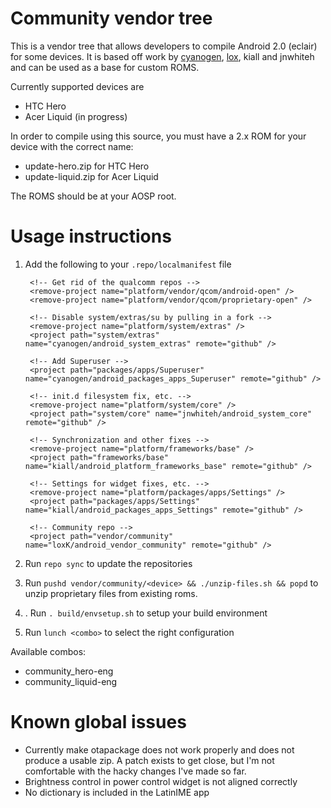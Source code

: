 # Community vendor tree

This is a vendor tree that allows developers to compile Android 2.0 (eclair)
for some devices.  It is based off work by [cyanogen][1], [lox][2], kiall and
jnwhiteh and can be used as a base for custom ROMS.

Currently supported devices are
- HTC Hero
- Acer Liquid (in progress)

In order to compile using this source, you must have a 2.x ROM for your device
with the correct name:

- update-hero.zip for HTC Hero
- update-liquid.zip for Acer Liquid
 
The ROMS should be at your AOSP root.

# Usage instructions

1. Add the following to your `.repo/localmanifest` file

    <?xml version="1.0" encoding="UTF-8"?>
    
    <manifest>
        <remote name="github" fetch="git://github.com/" />
    
    	<!-- Get rid of the qualcomm repos -->
        <remove-project name="platform/vendor/qcom/android-open" />
        <remove-project name="platform/vendor/qcom/proprietary-open" />
    
    	<!-- Disable system/extras/su by pulling in a fork -->
    	<remove-project name="platform/system/extras" />
    	<project path="system/extras" name="cyanogen/android_system_extras" remote="github" />
    
        <!-- Add Superuser -->
        <project path="packages/apps/Superuser" name="cyanogen/android_packages_apps_Superuser" remote="github" />

        <!-- init.d filesystem fix, etc. -->
        <remove-project name="platform/system/core" />
        <project path="system/core" name="jnwhiteh/android_system_core" remote="github" />

    	<!-- Synchronization and other fixes -->
    	<remove-project name="platform/frameworks/base" />
    	<project path="frameworks/base" name="kiall/android_platform_frameworks_base" remote="github" />
        
    	<!-- Settings for widget fixes, etc. -->
    	<remove-project name="platform/packages/apps/Settings" />
    	<project path="packages/apps/Settings" name="kiall/android_packages_apps_Settings" remote="github" />
    
    	<!-- Community repo -->
    	<project path="vendor/community" name="loxK/android_vendor_community" remote="github" />
    </manifest>

2. Run `repo sync` to update the repositories

3. Run `pushd vendor/community/<device> && ./unzip-files.sh && popd`
 to unzip proprietary files from existing roms.

4. . Run `. build/envsetup.sh` to setup your build environment

5. Run `lunch <combo>` to select the right configuration

Available combos:

- community_hero-eng
- community_liquid-eng

# Known global issues

  * Currently make otapackage does not work properly and does not produce a usable zip.  A patch exists to get close, but I'm not comfortable with the hacky changes I've made so far.
  * Brightness control in power control widget is not aligned correctly 
  * No dictionary is included in the LatinIME app


[1]: http://github.com/cyanogen
[2]: http://github.com/loxK/android_vendor_lox
